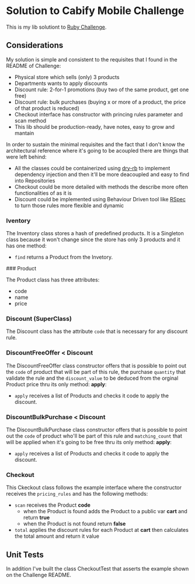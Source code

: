# Solution to Cabify Mobile Challenge

This is my lib solutiont to [Ruby Challenge](https://github.com/cabify/rubyChallenge).

## Considerations

My solution is simple and consistent to the requisites that I found in the README of Challenge:

* Physical store which sells (only) 3 products
* Departments wants to apply discounts
* Discount rule: 2-for-1 promotions (buy two of the same product, get one free)
* Discount rule: bulk purchases (buying x or more of a product, the price of that product is reduced)
* Checkout interface has constructor with princing rules parameter and scan method
* This lib should be production-ready, have notes, easy to grow and mantain

In order to sustain the minimal requisites and the fact that I don't know the architectural reference where it's going to be acoupled there are things that were left behind:
* All the classes could be containerized using [dry-rb](https://github.com/dry-rb) to implement dependency injection and then it'll be more deacoupled and easy to find into Repositories
* Checkout could be more detailed with methods the describe more often functionalities of as it is
* Discount could be implemented using Behaviour Driven tool like [RSpec](http://rspec.info/) to turn those rules more flexible and dynamic

### Iventory

The Inventory class stores a hash of predefined products. It is a Singleton class because it won't change since the store has only 3 products and it has one method:

* ```find``` returns a Product from the Invetory.

### Product

The Product class has three attributes:

* code
* name
* price

### Discount (SuperClass)

The Discount class has the attribute ```code``` that is necessary for any discount rule.

### DiscountFreeOffer < Discount

The DiscountFreeOffer class constructor offers that is possible to point out the ```code``` of product that will be part of this rule, the purchase ```quantity``` that validate the rule and the ```discount_value``` to be deduced from the orginal Product price thru its only method: **apply**:

* ```apply``` receives a list of Products and checks it code to apply the discount.

### DiscountBulkPurchase < Discount

The DiscountBulkPurchase class constructor offers that is possible to point out the ```code``` of product who'll be part of this rule and ```matching_count``` that will be applied when it's going to be free thru its only method: **apply**:

* ```apply``` receives a list of Products and checks it code to apply the discount.

### Checkout

This Ckeckout class follows the example interface where the constructor receives the ```pricing_rules``` and has the following methods:

* ```scan``` receives the Product **code**
  - when the Product is found adds the Product to a public var **cart** and return **true**
  - when the Product is not found return **false**
* ```total``` applies the discount rules for each Product at **cart** then calculates the total amount and return it value

## Unit Tests

In addition I've built the class CheckoutTest that asserts the example shown on the Challenge README.
